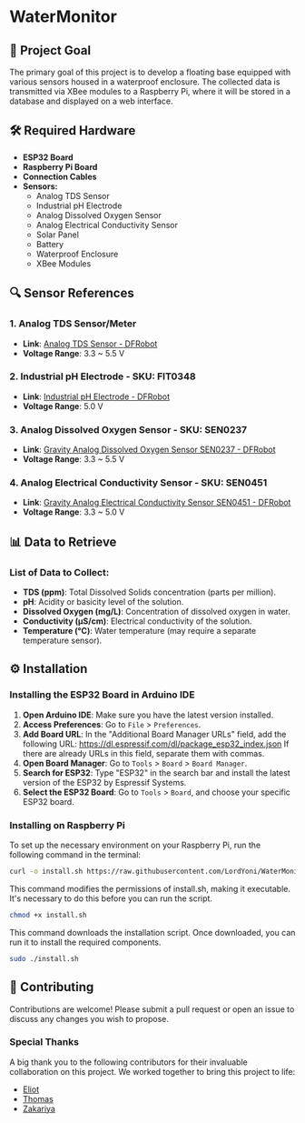 # WaterMonitor

## 🎯 Project Goal

The primary goal of this project is to develop a floating base equipped with various sensors housed in a waterproof enclosure. The collected data is transmitted via XBee modules to a Raspberry Pi, where it will be stored in a database and displayed on a web interface.

## 🛠️ Required Hardware

- **ESP32 Board**
- **Raspberry Pi Board**
- **Connection Cables**
- **Sensors:**
  - Analog TDS Sensor
  - Industrial pH Electrode
  - Analog Dissolved Oxygen Sensor
  - Analog Electrical Conductivity Sensor
  - Solar Panel
  - Battery
  - Waterproof Enclosure
  - XBee Modules

## 🔍 Sensor References

### 1. Analog TDS Sensor/Meter

- **Link**: [Analog TDS Sensor - DFRobot](https://fr.farnell.com/en-FR/dfrobot/sen0244/analogue-tds-sensor-meter-kit/dp/3517934)
- **Voltage Range**: 3.3 ~ 5.5 V

### 2. Industrial pH Electrode - SKU: FIT0348

- **Link**: [Industrial pH Electrode - DFRobot](https://wiki.dfrobot.com/Industrial_pH_electrode_SKU_FIT0348_)
- **Voltage Range**: 5.0 V

### 3. Analog Dissolved Oxygen Sensor - SKU: SEN0237

- **Link**: [Gravity Analog Dissolved Oxygen Sensor SEN0237 - DFRobot](https://wiki.dfrobot.com/Gravity__Analog_Dissolved_Oxygen_Sensor_SKU_SEN0237)
- **Voltage Range**: 3.3 ~ 5.5 V

### 4. Analog Electrical Conductivity Sensor - SKU: SEN0451

- **Link**: [Gravity Analog Electrical Conductivity Sensor SEN0451 - DFRobot](https://wiki.dfrobot.com/SKU_SEN0451_Gravity_Analog_Electrical_Conductivity_Sensor_PRO_K_1)
- **Voltage Range**: 3.3 ~ 5.0 V

## 📊 Data to Retrieve

### List of Data to Collect:

- **TDS (ppm)**: Total Dissolved Solids concentration (parts per million).
- **pH**: Acidity or basicity level of the solution.
- **Dissolved Oxygen (mg/L)**: Concentration of dissolved oxygen in water.
- **Conductivity (µS/cm)**: Electrical conductivity of the solution.
- **Temperature (°C)**: Water temperature (may require a separate temperature sensor).

## ⚙️ Installation

### Installing the ESP32 Board in Arduino IDE

1. **Open Arduino IDE**: Make sure you have the latest version installed.
2. **Access Preferences**: Go to `File` > `Preferences`.
3. **Add Board URL**: In the "Additional Board Manager URLs" field, add the following URL: https://dl.espressif.com/dl/package_esp32_index.json
   If there are already URLs in this field, separate them with commas.
4. **Open Board Manager**: Go to `Tools` > `Board` > `Board Manager`.
5. **Search for ESP32**: Type "ESP32" in the search bar and install the latest version of the ESP32 by Espressif Systems.
6. **Select the ESP32 Board**: Go to `Tools` > `Board`, and choose your specific ESP32 board.

### Installing on Raspberry Pi

To set up the necessary environment on your Raspberry Pi, run the following command in the terminal:

```bash
curl -o install.sh https://raw.githubusercontent.com/LordYoni/WaterMonitor/refs/heads/main/Raspberry/install.sh
```
This command modifies the permissions of install.sh, making it executable. It's necessary to do this before you can run the script.

```bash
chmod +x install.sh
```
This command downloads the installation script. Once downloaded, you can run it to install the required components.

```bash
sudo ./install.sh
```

## 🤝 Contributing

Contributions are welcome! Please submit a pull request or open an issue to discuss any changes you wish to propose.

### Special Thanks

A big thank you to the following contributors for their invaluable collaboration on this project. We worked together to bring this project to life:

- [Eliot](https://github.com/GrosChien)
- [Thomas](https://github.com/Thomas127)
- [Zakariya](https://github.com/zakariyaelk)
